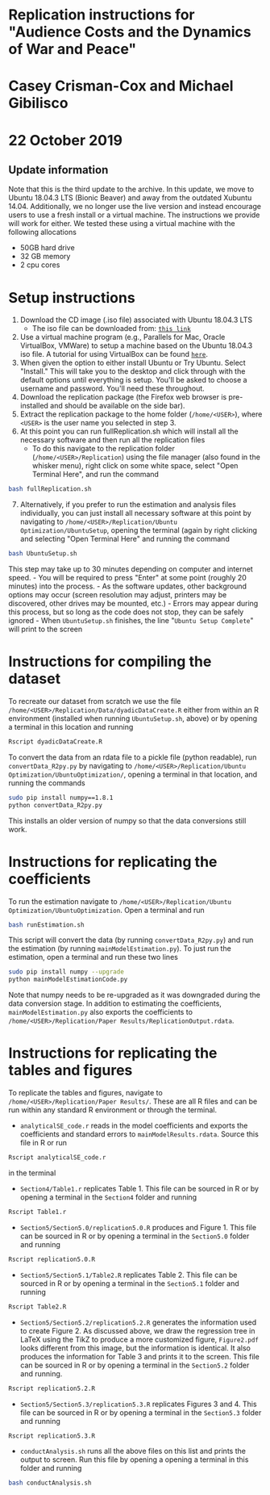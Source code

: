 # Replication instructions for "Audience Costs and the Dynamics of War and Peace" 
# Casey Crisman-Cox and Michael Gibilisco
# 22 October 2019


## Update information
Note that this is the third update to the  archive.  In this update, we move to Ubuntu 18.04.3 LTS (Bionic Beaver) and away from the outdated Xubuntu 14.04.  Additionally, we no longer use the live version and instead encourage users to use a fresh install or a virtual machine.  The instructions we provide will work for either. We tested these using a virtual machine with the following allocations

- 50GB hard drive
- 32 GB memory
- 2 cpu cores


					 
# Setup instructions

1. Download the CD image (.iso file) associated with Ubuntu 18.04.3 LTS
    - The iso file can be downloaded from: [`this link`](http://no.releases.ubuntu.com/18.04/ubuntu-18.04.3-desktop-amd64.iso)
2. Use a virtual machine program (e.g., Parallels for Mac, Oracle VirtualBox, VMWare) to setup a machine based on the Ubuntu 18.04.3 iso file.  A tutorial for using VirtualBox can be found [`here`](https://itsfoss.com/install-linux-in-virtualbox/).
5. When given the option to either install Ubuntu or Try Ubuntu.  Select "Install." This will take you to the desktop and click through with the default options until everything is setup. You'll be asked to choose a username and password. You'll need these throughout.
6. Download the replication package (the Firefox web browser is pre-installed and should be available on the side bar).
7. Extract the replication package to the home folder (`/home/<USER>`), where `<USER>` is the user name you selected in step 3.
8. At this point you can run fullReplication.sh which will install all the necessary software and then run all the replication files
    - To do this navigate to the replication folder  (`/home/<USER>/Replication`) using the file manager (also found in the whisker menu), right click on some white space, select "Open Terminal Here", and run the command
```bash
bash fullReplication.sh
```
7. Alternatively, if you prefer to run the estimation and analysis files individually, you can just install all necessary software at this point by navigating to `/home/<USER>/Replication/Ubuntu Optimization/UbuntuSetup`, opening the terminal (again by right clicking and selecting "Open Terminal Here" and running the command
```bash
bash UbuntuSetup.sh
```
This step may take up to 30 minutes depending on computer and internet speed.
    - You will be required to press "Enter" at some point (roughly 20 minutes) into the process.
    - As the software updates, other background options may occur (screen resolution may adjust, printers may be discovered, other drives may be mounted, etc.)
    - Errors may appear during this process, but so long as the code does not stop, they can be safely ignored
    - When `UbuntuSetup.sh` finishes, the line  "`Ubuntu Setup Complete`" will print to the screen 

# Instructions for compiling the dataset
To recreate our dataset from scratch we use the file `/home/<USER>/Replication/Data/dyadicDataCreate.R` either from within an R environment (installed when running `UbuntuSetup.sh`, above) or by opening a terminal in this location and running
```bash
Rscript dyadicDataCreate.R
```



To convert the data from an rdata file to a pickle file (python readable), run `convertData_R2py.py` by navigating to  `/home/<USER>/Replication/Ubuntu Optimization/UbuntuOptimization/`, opening a terminal in that location, and running the commands
```bash
sudo pip install numpy==1.8.1
python convertData_R2py.py
```
This installs an older version of numpy so that the data conversions still work.

# Instructions for replicating the coefficients
To run the estimation  navigate to `/home/<USER>/Replication/Ubuntu Optimization/UbuntuOptimization`.
Open a terminal and run
```bash
bash runEstimation.sh
```
This script will convert the data (by running `convertData_R2py.py`) and run the estimation (by running `mainModelEstimation.py`).
To just run the estimation, open a terminal and run these two lines
```bash
sudo pip install numpy --upgrade
python mainModelEstimationCode.py
```
Note that numpy needs to be re-upgraded as it was downgraded during the data conversion stage.
In addition to estimating the coefficients, `mainModelEstimation.py` also exports the coefficients to `/home/<USER>/Replication/Paper Results/ReplicationOutput.rdata`.

# Instructions for replicating the tables and figures
To replicate the tables and figures, navigate to `/home/<USER>/Replication/Paper Results/`. These are all R files and can be run within any standard R environment or through the terminal.

- `analyticalSE_code.r` reads in the model coefficients and exports the coefficients and standard errors to `mainModelResults.rdata`.  Source this file in R or run
```bash
Rscript analyticalSE_code.r
```
in the terminal
- `Section4/Table1.r` replicates Table 1.  This file can be sourced in R or by opening a terminal in the `Section4` folder and running
```bash
Rscript Table1.r
```
- `Section5/Section5.0/replication5.0.R` produces and Figure 1.  This file can be sourced in R or by opening a terminal in the `Section5.0` folder and running
```bash
Rscript replication5.0.R
```
- `Section5/Section5.1/Table2.R` replicates Table 2.  This file can be sourced in R or by opening a terminal in the `Section5.1` folder and running
```bash
Rscript Table2.R
```
- `Section5/Section5.2/replication5.2.R` generates the information used to create Figure 2. As discussed above, we draw the regression tree in LaTeX using the TikZ to produce a more customized figure, `Figure2.pdf` looks different from this image, but the information is identical.  It also produces the information for Table 3 and prints it to the screen.  This file can be sourced in R or by opening a terminal in the `Section5.2` folder and running.
```bash
Rscript replication5.2.R
```
- `Section5/Section5.3/replication5.3.R` replicates Figures 3 and 4.  This file can be sourced in R or by opening a terminal in the `Section5.3` folder and running
```bash
Rscript replication5.3.R
```
- `conductAnalysis.sh` runs all the above files on this list and prints the output to screen. Run this file by opening a opening a terminal in this folder and running
```bash
bash conductAnalysis.sh
```
